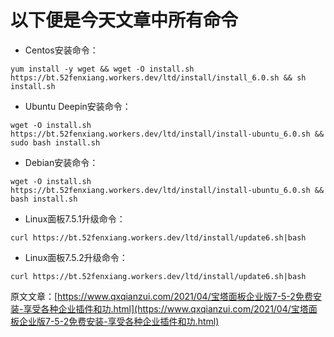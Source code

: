 # 以下便是今天文章中所有命令 #
* Centos安装命令：

 `yum install -y wget && wget -O install.sh https://bt.52fenxiang.workers.dev/ltd/install/install_6.0.sh && sh install.sh`
  
* Ubuntu Deepin安装命令：

`wget -O install.sh https://bt.52fenxiang.workers.dev/ltd/install/install-ubuntu_6.0.sh && sudo bash install.sh` 

*  Debian安装命令：

`wget -O install.sh https://bt.52fenxiang.workers.dev/ltd/install/install-ubuntu_6.0.sh && bash install.sh`
       
    
* Linux面板7.5.1升级命令：

`curl https://bt.52fenxiang.workers.dev/ltd/install/update6.sh|bash`

* Linux面板7.5.2升级命令：

`curl https://bt.52fenxiang.workers.dev/ltd/install/update6.sh|bash` 

原文文章：[https://www.qxqianzui.com/2021/04/宝塔面板企业版7-5-2免费安装-享受各种企业插件和功.html](https://www.qxqianzui.com/2021/04/宝塔面板企业版7-5-2免费安装-享受各种企业插件和功.html)  



